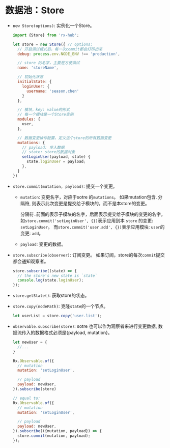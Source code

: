 # 数据池：Store

- `new Store(options)`: 实例化一个Store。

  ```js
  import {Store} from 'rx-hub';

  let store = new Store({ // options:
    // 开启调试模式后，每一次commit都会打印出来
    debug: process.env.NODE_ENV !== 'production',

    // store 的名字，主要是方便调试
    name: 'storeName',

    // 初始化状态
    initialState: {
      loginUser: {
        username: 'season.chen'
      }
    },

    // 模块，key: value的形式
    // 每一个模块是一个Store实例
    modules: {
      user,
    },

    // 数据变更操作配置，定义这个store的所有数据变更
    mutations: {
      // payload: 传入数据
      // state: store的数据对象
      setLoginUser(payload, state) {
        state.loginUser = payload;
      },
    }
  })
  ```

- `store.commit(mutation, payload)`: 提交一个变更。

  - `mutation`: 变更名字，对应于sotre 的`mutations`。 如果mutation包含`.`分隔符, 则表示此次变更是提交给子模块的，而不是本store的变更。

    分隔符`.`前面的表示子模块的名字，后面表示提交给子模块的变更的名字。 如`store.commit('setLoginUser', {})`表示应用到本 `store` 的变更: `setLoginUser`。 而`store.commit('user.add', {})`表示应用模块: `user`的变更: `add`。

  - `payload`: 变更的数据。

- `store.subscribe(observer)`: 订阅变更。 如果订阅，store的每次`commit`提交都会通知观察者。

  ```js
  store.subscribe((state) => {
    // the store's new state is `state`
    console.log(state.loginUser);
  });
  ```

- `store.getState()`: 获取store的状态。

- `store.copy(nodePath)`: 克隆`state`的一个节点。

  ```js
  let userList = store.copy('user.list');
  ```

- `observable.subscribe(store)`: sotre 也可以作为观察者来进行变更数据, 数据流传入的数据格式必须是{payload, mutation}。

  ```js
  let newUser = {
    //...
  }

  Rx.Observable.of({
    // mutation
    mutation: 'setLoginUser',

    // payload
    payload: newUser,
  }).subscribe(store)

  // equal to:
  Rx.Observable.of({
    // mutation
    mutation: 'setLoginUser',

    // payload
    payload: newUser,
  }).subscribe(({mutation, payload}) => {
    store.commit(mutation, payload);
  });
  ```

